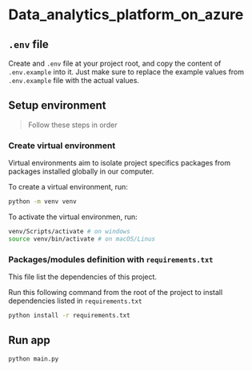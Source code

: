 # Data_analytics_platform_on_azure

## `.env` file

Create and `.env` file at your project root, and copy the content of `.env.example` into it.
Just make sure to replace the example values from `.env.example` file with the actual values.

## Setup environment

> Follow these steps in order

### Create virtual environment

Virtual environments aim to isolate project specifics packages from packages installed globally in our computer.

To create a virtual environment, run:
```bash
python -m venv venv
```
To activate the virtual environmen, run:
```bash
venv/Scripts/activate # on windows
source venv/bin/activate # on macOS/Linus
```

### Packages/modules definition with `requirements.txt`

This file list the dependencies of this project.

Run this following command from the root of the project to install dependencies listed in `requirements.txt`
```bash
python install -r requirements.txt
```

## Run app

```bash
python main.py
```
